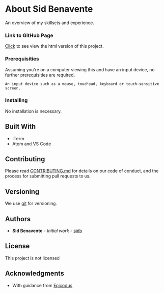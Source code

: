 # About Sid Benavente

An overview of my skillsets and experience.

### Link to GitHub Page

[Click](https://rubybe.github.io/Portfolio/) to see view the html version of this project.

### Prerequisities

Assuming you're on a computer viewing this and have an input device, no further prerequisities are required.

```
An input device such as a mouse, touchpad, keyboard or touch-sensitive screen.
```

### Installing

No installation is necessary.

## Built With

* ITerm
* Atom and VS Code

## Contributing

Please read [CONTRIBUTING.md](CONTRIBUTING.md) for details on our code of conduct, and the process for submitting pull requests to us.

## Versioning

We use [git](https://git-scm.com) for versioning.

## Authors

* **Sid Benavente** - *Initial work* - [sidb](https://github.com)

## License

This project is not licensed

## Acknowledgments

* With guidance from [Epicodus](http://epicodus.com/)
